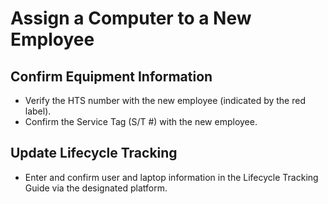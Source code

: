 # Assign a Computer to a New Employee

## Confirm Equipment Information

   - Verify the HTS number with the new employee (indicated by the red label).
   - Confirm the Service Tag (S/T #) with the new employee.

## Update Lifecycle Tracking

   - Enter and confirm user and laptop information in the Lifecycle Tracking Guide via the designated platform. 
